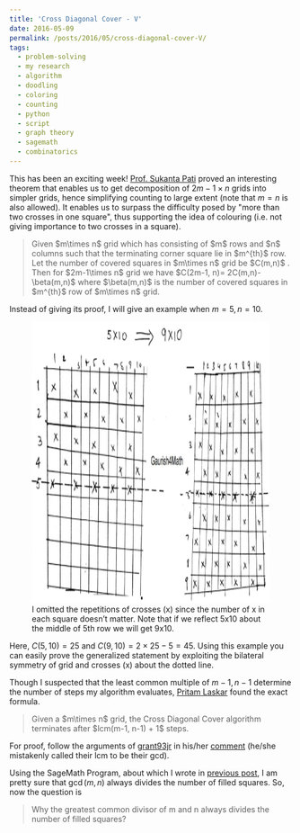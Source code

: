 ```yaml
---
title: 'Cross Diagonal Cover - V'
date: 2016-05-09
permalink: /posts/2016/05/cross-diagonal-cover-V/
tags:
  - problem-solving
  - my research
  - algorithm
  - doodling
  - coloring
  - counting
  - python
  - script
  - graph theory
  - sagemath
  - combinatorics
---
```


This has been an exciting week! <a href="http://www.iitg.ernet.in/pati/" target="_blank">Prof. Sukanta Pati</a> proved an interesting theorem that enables us to get decomposition of $2m-1\times n$ grids into simpler grids, hence simplifying counting to large extent (note that $m=n$ is also allowed). It enables us to surpass the difficulty posed by "more than two crosses in one square", thus supporting the idea of colouring (i.e. not giving importance to two crosses in a square).

<blockquote>Given $m\times n$ grid which has consisting of $m$ rows and $n$ columns such that the terminating corner square lie in $m^{th}$ row. Let the number of covered squares in $m\times n$ grid be $C(m,n)$ . Then for $2m-1\times n$ grid we have $C(2m-1, n)= 2C(m,n)-\beta(m,n)$ where $\beta(m,n)$ is the number of covered squares in $m^{th}$ row of $m\times n$ grid. </blockquote>

Instead of giving its proof, I will give an  example when $m=5, n=10$.

<figure>
  <img src="/images/new-doc-26_1.jpg" alt="my alt text" style="width:600px;height:500px;"/>
  <figcaption>I omitted the repetitions of crosses (x) since the number of x in each square doesn’t matter. Note that if we reflect 5x10 about the middle of 5th row we will get 9x10.</figcaption>
</figure>

Here, $C(5,10) = 25$ and $C(9,10) = 2\times 25 - 5 = 45$. Using this example you can easily prove the generalized statement by exploiting the bilateral symmetry of grid and crosses (x) about the dotted line.

Though I suspected that the least common multiple of $m-1, n-1$ determine the number of steps my algorithm evaluates, <a href="https://www.facebook.com/iampritamlaskar" target="_blank">Pritam Laskar</a>  found the exact formula.

<blockquote>Given a $m\times n$ grid, the Cross Diagonal Cover algorithm terminates after $lcm(m-1, n-1) + 1$  steps.</blockquote>

For proof, follow the arguments of <a href="https://en.gravatar.com/grant93jr" target="_blank">grant93jr</a> in his/her <a href="https://gkorpal.github.io/posts/2016/04/cross-diagonal-cover-III/" target="_blank">comment</a> (he/she mistakenly called their lcm to be their gcd).

Using the SageMath Program, about which I wrote in <a href="https://gkorpal.github.io/posts/2016/05/cross-diagonal-cover-IV/" target="_blank">previous post</a>, I am pretty sure that $\gcd(m,n)$ always divides the number of filled squares. So, now the question is

<blockquote>Why the greatest common divisor of m and n always divides the number of filled squares?</blockquote>
 

